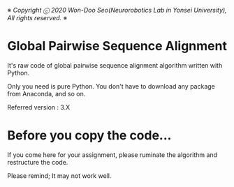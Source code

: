 ※ _Copyright ⓒ 2020 Won-Doo Seo(Neurorobotics Lab in Yonsei University), All rights reserved._ ※

# Global Pairwise Sequence Alignment

It's raw code of global pairwise sequence alignment algorithm written with Python.

Only you need is pure Python. You don't have to download any package from Anaconda, and so on.

Referred version : 3.X

# Before you copy the code...

If you come here for your assignment, please ruminate the algorithm and restructure the code.

Please remind; It may not work well.
